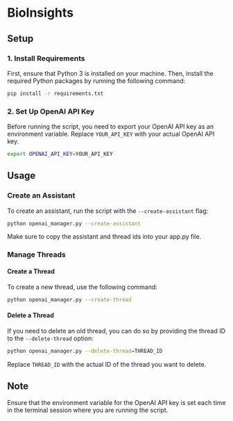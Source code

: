 
# BioInsights

## Setup

### 1. Install Requirements
First, ensure that Python 3 is installed on your machine. Then, install the required Python packages by running the following command:
```bash
pip install -r requirements.txt
```

### 2. Set Up OpenAI API Key
Before running the script, you need to export your OpenAI API key as an environment variable. Replace `YOUR_API_KEY` with your actual OpenAI API key.
```bash
export OPENAI_API_KEY=YOUR_API_KEY
```

## Usage

### Create an Assistant
To create an assistant, run the script with the `--create-assistant` flag:
```bash
python openai_manager.py --create-assistant
```

Make sure to copy the assistant and thread ids into your app.py file.

### Manage Threads
#### Create a Thread
To create a new thread, use the following command:
```bash
python openai_manager.py --create-thread
```

#### Delete a Thread
If you need to delete an old thread, you can do so by providing the thread ID to the `--delete-thread` option:
```bash
python openai_manager.py --delete-thread=THREAD_ID
```

Replace `THREAD_ID` with the actual ID of the thread you want to delete.

## Note
Ensure that the environment variable for the OpenAI API key is set each time in the terminal session where you are running the script.
